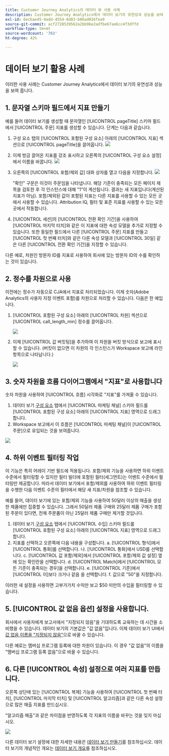 ```yaml
---
title: Customer Journey Analytics의 데이터 뷰 사용 사례
description: Customer Journey Analytics에서 데이터 보기의 유연성과 성능을 보여 주는 여러 사용 사례
exl-id: 6ecbae45-9add-4554-8d83-b06ad016fea9
source-git-commit: acf2728539562a2bb9be2adfbeb7ae6cc4f3dffd
workflow-type: tm+mt
source-wordcount: '763'
ht-degree: 42%

---
```


# 데이터 보기 활용 사례

이러한 사용 사례는 Customer Journey Analytics에서 데이터 보기의 유연성과 성능을 보여 줍니다.

## 1. 문자열 스키마 필드에서 지표 만들기

예를 들어 데이터 보기를 생성할 때 문자열인 [!UICONTROL pageTitle] 스키마 필드에서 [!UICONTROL 주문] 지표를 생성할 수 있습니다. 단계는 다음과 같습니다.

1. 구성 요소 탭의 [!UICONTROL 포함된 구성 요소] 아래의 [!UICONTROL 지표] 섹션으로 [!UICONTROL pageTitle]을 끌어옵니다.
   ![](assets/use-case1a.png)
1. 이제 방금 끌어온 지표를 강조 표시하고 오른쪽의 [!UICONTROL 구성 요소 설정]에서 이름을 바꿉니다.
   ![](assets/orders.png)
1. 오른쪽의 [!UICONTROL 포함/제외 값] 대화 상자를 열고 다음을 지정합니다.
   ![](assets/orders2.png)

   &quot;확인&quot; 구문은 이것이 주문임을 나타냅니다. 해당 기준이 충족되는 모든 페이지 제목을 검토한 후 각 인스턴스에 대해 &quot;1&quot;이 계산됩니다. 결과는 새 지표입니다(계산된 지표가 아님). 포함/제외된 값이 포함된 지표는 다른 지표를 사용할 수 있는 모든 곳에서 사용할 수 있습니다. Attribution IQ, 필터 및 표준 지표를 사용할 수 있는 모든 곳에서 작동합니다.
1. [!UICONTROL 세션]의 [!UICONTROL 전환 확인 기간]을 사용하여 [!UICONTROL 마지막 터치]와 같은 이 지표에 대한 속성 모델을 추가로 지정할 수 있습니다.
또한 동일한 필드에서 다른 [!UICONTROL 주문] 지표를 만들고 [!UICONTROL 첫 번째 터치]와 같은 다른 속성 모델과 [!UICONTROL 30일] 같은 다른 [!UICONTROL 전환 확인 기간]을 지정할 수 있습니다.

다른 예로, 차원인 방문자 ID를 지표로 사용하여 회사에 있는 방문자 ID의 수를 확인하는 것이 있습니다.

## 2. 정수를 차원으로 사용

이전에는 정수가 자동으로 CJA에서 지표로 처리되었습니다. 이제 숫자(Adobe Analytics의 사용자 지정 이벤트 포함)를 차원으로 처리할 수 있습니다. 다음은 한 예입니다.

1. [!UICONTROL 포함된 구성 요소] 아래의 [!UICONTROL 차원] 섹션으로 [!UICONTROL call_length_min] 정수를 끌어옵니다.

   ![](assets/integers.png)

1. 이제 [!UICONTROL 값 버킷팅]을 추가하여 이 차원을 버킷 방식으로 보고에 표시할 수 있습니다. (버킷이 없으면 이 차원의 각 인스턴스가 Workspace 보고에 라인 항목으로 나타납니다.)

   ![](assets/bucketing.png)

## 3. 숫자 차원을 흐름 다이어그램에서 &quot;지표&quot;로 사용합니다

숫자 차원을 사용하여 [!UICONTROL  흐름] 시각화로 &quot;지표&quot;를 가져올 수 있습니다.

1. 데이터 보기 [구성 요소](https://experienceleague.adobe.com/docs/analytics-platform/using/cja-dataviews/create-dataview.html?lang=en#configure-component-settings) 탭에서 [!UICONTROL 마케팅 채널] 스키마 필드를 [!UICONTROL 포함된 구성 요소] 아래의 [!UICONTROL 지표] 영역으로 드래그합니다.
2. Workspace 보고에서 이 흐름은 [!UICONTROL 마케팅 채널]이 [!UICONTROL 주문]으로 유입되는 것을 보여줍니다.

![](assets/flow.png)

## 4. 하위 이벤트 필터링 작업

이 기능은 특히 어레이 기반 필드에 적용됩니다. 포함/제외 기능을 사용하면 하위 이벤트 수준에서 필터링할 수 있지만 필터 빌더에 포함된 필터(세그먼트)는 이벤트 수준에서 필터링만 제공합니다. 따라서 데이터 보기에서 포함/제외를 사용하여 하위 이벤트 필터링을 수행한 다음 이벤트 수준의 필터에서 해당 새 지표/차원을 참조할 수 있습니다.

예를 들어, 데이터 보기에 있는 포함/제외 기능을 사용하여 50달러 이상의 매출을 생성한 제품에만 집중할 수 있습니다. 그래서 50달러 제품 구매와 25달러 제품 구매가 포함된 주문이 있다면, 전체 주문품이 아닌 25달러 제품 구매만 제거할 것입니다.

1. 데이터 보기 [구성 요소](https://experienceleague.adobe.com/docs/analytics-platform/using/cja-dataviews/create-dataview.html?lang=en#configure-component-settings) 탭에서 [!UICONTROL 수입] 스키마 필드를 [!UICONTROL 포함된 구성 요소] 아래의 [!UICONTROL 지표] 영역으로 드래그합니다.
1. 지표를 선택하고 오른쪽에 다음 내용을 구성합니다.
a. [!UICONTROL 형식]에서 [!UICONTROL 통화]를 선택합니다.
나. [!UICONTROL 통화]에서 USD를 선택합니다.
c. [!UICONTROL 값 포함/제외]에서 [!UICONTROL 포함/제외 값 설정] 옆에 있는 확인란을 선택합니다.
d. [!UICONTROL Match]에서 [!UICONTROL 모든 기준이 충족되는 경우]을 선택합니다.
e. [!UICONTROL 기준]에서 [!UICONTROL 이]보다 크거나 같음 을 선택합니다.
f. 값으로 &quot;50&quot;을 지정합니다.

이러한 새 설정을 사용하면 고부가가치 수익만 보고 $50 미만의 수입을 필터링할 수 있습니다.

## 5. [!UICONTROL 값 없음 옵션] 설정을 사용합니다.

회사에서 사용자에게 보고서에서 &quot;지정되지 않음&quot;을 기대하도록 교육하는 데 시간을 소비했을 수 있습니다. 데이터 보기의 기본값은 &quot;값 없음&quot;입니다. 이제 데이터 보기 UI에서 [값 없음 이름을 &quot;지정되지 않음&quot;](https://experienceleague.adobe.com/docs/analytics-platform/using/cja-dataviews/create-dataview.html?lang=en#configure-no-value-options-settings)으로 바꿀 수 있습니다.

다른 예로는 멤버십 프로그램 등록에 대한 차원이 있습니다. 이 경우 &quot;값 없음&quot;의 이름을 &quot;멤버십 프로그램 등록 없음&quot;으로 바꿀 수 있습니다.

## 6. 다른 [!UICONTROL 속성] 설정으로 여러 지표를 만듭니다.

오른쪽 상단에 있는 [!UICONTROL 복제] 기능을 사용하여 [!UICONTROL 첫 번째 터치], [!UICONTROL 마지막 터치] 및 [!UICONTROL 알고리즘]과 같은 다른 속성 설정으로 많은 매출 지표를 만드십시오.

&quot;알고리즘 매출&quot;과 같은 차이점을 반영하도록 각 지표의 이름을 바꾸는 것을 잊지 마십시오.

![](assets/algo-revenue.png)

다른 데이터 보기 설정에 대한 자세한 내용은 [데이터 보기 만들기](/help/data-views/create-dataview.md)를 참조하십시오.
데이터 보기의 개념적인 개요는 [데이터 보기 개요](/help/data-views/data-views.md)를 참조하십시오.
